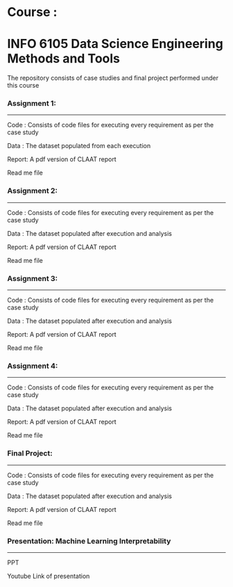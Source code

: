 # Course : 
# INFO 6105 Data Science Engineering Methods and Tools

The repository consists of case studies and final project performed under this course

### Assignment 1:
******************
Code : Consists of code files for executing every requirement as per the case study

Data : The dataset populated from each execution

Report: A pdf version of CLAAT report

Read me file

### Assignment 2:
**********************
Code : Consists of code files for executing every requirement as per the case study

Data : The dataset populated after execution and analysis

Report: A pdf version of CLAAT report

Read me file

### Assignment 3:
********************
Code : Consists of code files for executing every requirement as per the case study

Data : The dataset populated after execution and analysis

Report: A pdf version of CLAAT report

Read me file

### Assignment 4:
********************
Code : Consists of code files for executing every requirement as per the case study

Data : The dataset populated after execution and analysis

Report: A pdf version of CLAAT report

Read me file

### Final Project:
********************
Code : Consists of code files for executing every requirement as per the case study

Data : The dataset populated after execution and analysis

Report: A pdf version of CLAAT report

Read me file

### Presentation: Machine Learning Interpretability
***************************************************
PPT


Youtube Link of presentation

